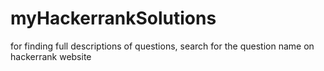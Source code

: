 # myHackerrankSolutions
for finding full descriptions of questions, search for the question name on hackerrank website
